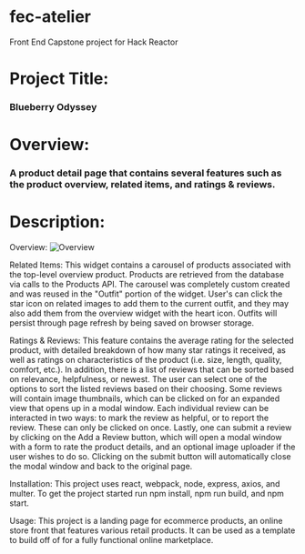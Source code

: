 # fec-atelier
Front End Capstone project for Hack Reactor

# Project Title: 
### Blueberry Odyssey

# Overview: 
### A product detail page that contains several features such as the product overview, related items, and ratings & reviews.

# Description:
  Overview:
  ![Overview](./tree/related-items/assets/images/overview.png?raw=true)

  Related Items:  This widget contains a carousel of products associated with the top-level overview product. Products are retrieved from the database via calls to the Products API. The carousel was completely custom created and was reused in the "Outfit" portion of the widget. User's can click the star icon on related images to add them to the current outfit, and they may also add them from the overview widget with the heart icon. Outfits will persist through page refresh by being saved on browser storage.

  Ratings & Reviews: This feature contains the average rating for the selected product, with detailed breakdown of how many star ratings it received, as well as ratings on characteristics of the product (i.e. size, length, quality, comfort, etc.). In addition, there is a list of reviews that can be sorted based on relevance, helpfulness, or newest. The user can select one of the options to sort the listed reviews based on their choosing. Some reviews will contain image thumbnails, which can be clicked on for an expanded view that opens up in a modal window. Each individual review can be interacted in two ways: to mark the review as helpful, or to report the review. These can only be clicked on once. Lastly, one can submit a review by clicking on the Add a Review button, which will open a modal window with a form to rate the product details, and an optional image uploader if the user wishes to do so. Clicking on the submit button will automatically close the modal window and back to the original page.

Installation: This project uses react, webpack, node, express, axios, and multer. To get the project started run npm install, npm run build, and npm start.

Usage: This project is a landing page for ecommerce products, an online store front that features various retail products. It can be used as a template to build off of for a fully functional online marketplace.
